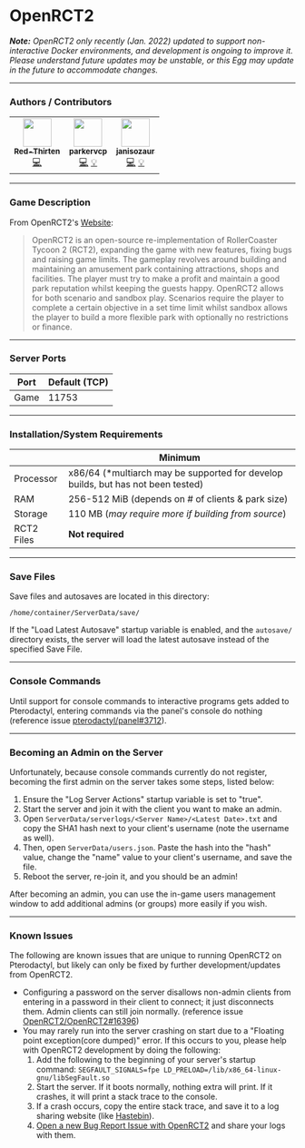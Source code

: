 # OpenRCT2
***Note:** OpenRCT2 only recently (Jan. 2022) updated to support non-interactive Docker environments, and development is ongoing to improve it. Please understand future updates may be unstable, or this Egg may update in the future to accommodate changes.*
___
### Authors / Contributors
<!-- prettier-ignore-start -->
<!-- markdownlint-disable -->
<table>
    <tr>
        <td align="center">
            <a href="https://github.com/lilkingjr1">
                <img src="https://avatars.githubusercontent.com/u/4533989" width="50px;" alt=""/><br /><sub><b>Red-Thirten</b></sub>
            </a>
            <br />
            <a href="https://github.com/parkervcp/eggs/commits?author=lilkingjr1" title="Codes">💻</a>
        </td>
        <td align="center">
            <a href="https://github.com/parkervcp">
                <img src="https://avatars.githubusercontent.com/u/1207679" width="50px;" alt=""/><br /><sub><b>parkervcp</b></sub>
            </a>
            <br />
            <a href="https://github.com/parkervcp/eggs/commits?author=parkervcp" title="Codes">💻</a>
            <a href="https://github.com/parkervcp/eggs/commits?author=parkervcp" title="Contributor">💡</a>
        </td>
        <td align="center">
            <a href="https://github.com/janisozaur">
                <img src="https://avatars.githubusercontent.com/u/550290" width="50px;" alt=""/><br /><sub><b>janisozaur</b></sub>
            </a>
            <br />
            <a href="https://github.com/OpenRCT2/OpenRCT2/commits?author=janisozaur" title="Codes">💻</a>
            <a href="https://github.com/OpenRCT2/OpenRCT2/commits?author=janisozaur" title="Contributor">💡</a>
        </td>
    </tr>
</table>
<!-- markdownlint-enable -->
<!-- prettier-ignore-end -->

___
### Game Description
From OpenRCT2's [Website](https://openrct2.io/):
> OpenRCT2 is an open-source re-implementation of RollerCoaster Tycoon 2 (RCT2), expanding the game with new features, fixing bugs and raising game limits. The gameplay revolves around building and maintaining an amusement park containing attractions, shops and facilities. The player must try to make a profit and maintain a good park reputation whilst keeping the guests happy. OpenRCT2 allows for both scenario and sandbox play. Scenarios require the player to complete a certain objective in a set time limit whilst sandbox allows the player to build a more flexible park with optionally no restrictions or finance.
___
### Server Ports
| Port | Default (TCP) |
|---------|---------|
| Game | 11753 |

___
### Installation/System Requirements

|  | Minimum |
|---------|---------|
| Processor | x86/64 (\*multiarch may be supported for develop builds, but has not been tested) |
| RAM | 256-512 MiB (depends on # of clients & park size) |
| Storage | 110 MB (*may require more if building from source*) |
| RCT2 Files | **Not required** |

___
### Save Files
Save files and autosaves are located in this directory:
```
/home/container/ServerData/save/
```
If the "Load Latest Autosave" startup variable is enabled, and the `autosave/` directory exists, the server will load the latest autosave instead of the specified Save File.
___
### Console Commands
Until support for console commands to interactive programs gets added to Pterodactyl, entering commands via the panel's console do nothing (reference issue [pterodactyl/panel#3712](https://github.com/pterodactyl/panel/issues/3712)).
___
### Becoming an Admin on the Server
Unfortunately, because console commands currently do not register, becoming the first admin on the server takes some steps, listed below:
1. Ensure the "Log Server Actions" startup variable is set to "true".
2. Start the server and join it with the client you want to make an admin.
3. Open `ServerData/serverlogs/<Server Name>/<Latest Date>.txt` and copy the SHA1 hash next to your client's username (note the username as well).
4. Then, open `ServerData/users.json`. Paste the hash into the "hash" value, change the "name" value to your client's username, and save the file.
5. Reboot the server, re-join it, and you should be an admin!

After becoming an admin, you can use the in-game users management window to add additional admins (or groups) more easily if you wish.
___
### Known Issues
The following are known issues that are unique to running OpenRCT2 on Pterodactyl, but likely can only be fixed by further development/updates from OpenRCT2.
- Configuring a password on the server disallows non-admin clients from entering in a password in their client to connect; it just disconnects them. Admin clients can still join normally. (reference issue [OpenRCT2/OpenRCT2#16396](https://github.com/OpenRCT2/OpenRCT2/issues/16396))
- You may rarely run into the server crashing on start due to a "Floating point exception(core dumped)" error. If this occurs to you, please help with OpenRCT2 development by doing the following:
	1. Add the following to the beginning of your server's startup command: `SEGFAULT_SIGNALS=fpe LD_PRELOAD=/lib/x86_64-linux-gnu/libSegFault.so `
	2. Start the server. If it boots normally, nothing extra will print. If it crashes, it will print a stack trace to the console.
	3. If a crash occurs, copy the entire stack trace, and save it to a log sharing website (like [Hastebin](https://www.hastebin.com)).
	4. [Open a new Bug Report Issue with OpenRCT2](https://github.com/OpenRCT2/OpenRCT2/issues/new?assignees=&labels=bug&template=bug_report.yaml) and share your logs with them.
